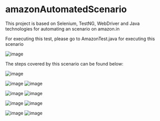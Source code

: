 # amazonAutomatedScenario
This project is based on Selenium, TestNG, WebDriver and Java technologies for automating an scenario on amazon.in

For executing this test, please go to AmazonTest.java for executing this scenario

![image](https://user-images.githubusercontent.com/57496840/188976684-fc898e39-910e-4680-9531-571a4e127f1c.png)

The steps covered by this scenario can be found below:

![image](https://user-images.githubusercontent.com/57496840/188976905-fdda87cd-ab10-4a9c-8c91-230c2c56f507.png)

![image](https://user-images.githubusercontent.com/57496840/188976962-1099b446-64eb-43c8-894b-c39e9d46576f.png)
![image](https://user-images.githubusercontent.com/57496840/188977188-8a58b305-144e-43a2-ac9b-bbc1a842addc.png)

![image](https://user-images.githubusercontent.com/57496840/188977242-426562a7-b2ae-4012-9445-59634c91ede0.png)
![image](https://user-images.githubusercontent.com/57496840/188977281-dbb3d7bf-041e-42ee-bd53-d3f287b7f00c.png)

![image](https://user-images.githubusercontent.com/57496840/188977339-2a9691e6-f801-4cff-a52b-f4d6d76101ea.png)
![image](https://user-images.githubusercontent.com/57496840/188977386-af70fbc5-04c7-4b5c-9e05-2be5ef83b03e.png)

![image](https://user-images.githubusercontent.com/57496840/188977428-1ab2c446-968d-484b-ad29-987f3f688e8d.png)
![image](https://user-images.githubusercontent.com/57496840/188977492-26dcc253-b24d-4f61-88e1-1e71c79f24ca.png)

